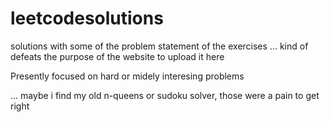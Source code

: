 # leetcodesolutions

solutions with some of the problem statement of the exercises
... kind of defeats the purpose of the website to upload it here

Presently focused on hard or midely interesing problems

... maybe i find my old n-queens or sudoku solver, those were a pain to get right
